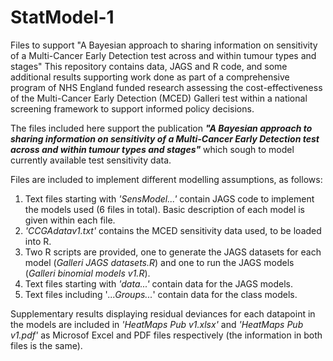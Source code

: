 # StatModel-1
Files to support "A Bayesian approach to sharing information on sensitivity of a Multi-Cancer Early Detection test across and within tumour types and stages"
This repository contains data, JAGS and R code, and some additional results supporting work done as part of a comprehensive program of NHS England funded research 
assessing the cost-effectiveness of the Multi-Cancer Early Detection (MCED) Galleri test within a national screening framework to support informed policy decisions.

The files included here support the publication ***"A Bayesian approach to sharing information on sensitivity of a Multi-Cancer Early Detection test across and within tumour types and stages"***
which sough to model currently available test sensitivity data.

Files are included to implement different modelling assumptions, as follows:

1. Text files starting with _'SensModel...'_ contain JAGS code to implement the models used (6 files in total). Basic description of each model is given within each file.
2. _'CCGAdatav1.txt'_ contains the MCED sensitivity data used, to be loaded into R.
3. Two R scripts are provided, one to generate the JAGS datasets for each model (_Galleri JAGS datasets.R_) and one to run the JAGS models (_Galleri binomial models v1.R_).
4. Text files starting with _'data...'_ contain data for the JAGS models.
5. Text files including '_...Groups..._' contain data for the class models.

Supplementary results displaying residual deviances for each datapoint in the models are included in _'HeatMaps Pub v1.xlsx'_ and _'HeatMaps Pub v1.pdf'_ as Microsof Excel and PDF files respectively 
(the information in both files is the same).
